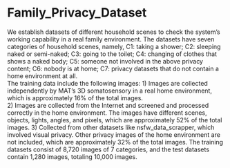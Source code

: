 # Family_Privacy_Dataset
   We establish datasets of different household scenes to check the system’s working 
    capability in a real family environment.
    The datasets have seven categories of household scenes, namely, 
        C1: taking a shower; 
        C2: sleeping naked or semi-naked; 
        C3: going to the toilet; 
        C4: changing of clothes that shows a naked body; 
        C5: someone not involved in the above privacy content; 
        C6: nobody is at home; 
        C7: privacy datasets that do not contain a home environment at all.                
    The training data include the following images:
        1) Images are collected independently by MAT’s 3D somatosensory in a real home environment, 
        which is approximately 16% of the total images.  
        2) Images are collected from the Internet and screened and processed correctly in the home environment. 
        The images have different scenes, objects, lights, angles, and pixels, which are approximately 52% of the total images. 
        3) Collected from other datasets like nsfw_data_scrapper, which involved visual privacy. 
        Other privacy images of the home environment are not included, which are approximately 32% of the total images. 
    The training datasets consist of 8,720 images of 7 categories, and the test datasets contain 1,280 images, 
    totaling 10,000 images. 

